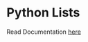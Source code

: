 # Python Lists

Read Documentation [here](https://dev.to/tobidelly/day-2-of-100daysofmiva-journey-with-python-2602)